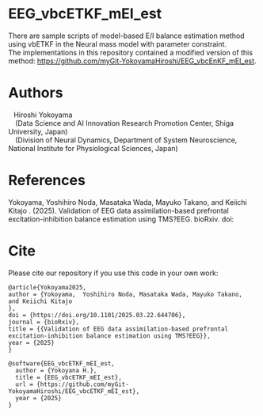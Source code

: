 # EEG_vbcETKF_mEI_est
There are sample scripts of model-based E/I balance estimation method using vbETKF in the Neural mass model with parameter constraint. 
<br>
The implementations in this repository contained a modified version of this method: https://github.com/myGit-YokoyamaHiroshi/EEG_vbcEnKF_mEI_est.
<br>

# Authors<br>
&ensp; Hiroshi Yokoyama<br>
&ensp;&ensp;(Data Science and AI Innovation Research Promotion Center,
Shiga University, Japan)<br>
&ensp;&ensp;(Division of Neural Dynamics, Department of System Neuroscience, National Institute for Physiological Sciences, Japan)<br>

# References<br>
Yokoyama,  Yoshihiro Noda, Masataka Wada, Mayuko Takano,  and Keiichi Kitajo
. (2025). Validation of EEG data assimilation-based prefrontal excitation-inhibition balance estimation using TMS?EEG. bioRxiv. doi: 


# Cite<br>

Please cite our repository if you use this code in your own work:
```
@article{Yokoyama2025,
author = {Yokoyama,  Yoshihiro Noda, Masataka Wada, Mayuko Takano,  and Keiichi Kitajo
},
doi = {https://doi.org/10.1101/2025.03.22.644706},
journal = {bioRxiv},
title = {{Validation of EEG data assimilation-based prefrontal excitation-inhibition balance estimation using TMS?EEG}},
year = {2025}
}
```
```
@software{EEG_vbcETKF_mEI_est,
  author = {Yokoyana H.},
  title = {EEG_vbcETKF_mEI_est},
  url = {https://github.com/myGit-YokoyamaHiroshi/EEG_vbcETKF_mEI_est},
  year = {2025}
}
```
